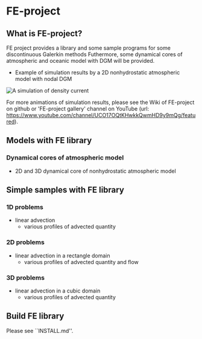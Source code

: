# FE-project 

## What is FE-project?
FE project provides a library and some sample programs for some discontinuous Galerkin methods 
Futhermore, some dynamical cores of atmospheric and oceanic model with DGM will be provided. 

- Example of simulation results by a 2D nonhydrostatic atmospheric model with nodal DGM

![A simulation of density current](https://github.com/ywkawai/FE-project/wiki/gallery/atm_nonhydro2d/density_current/density_current.gif)

 For more animations of simulation results, please see the Wiki of FE-project on github or 'FE-project gallery' channel on YouTube (url: https://www.youtube.com/channel/UCO17OQtKHwkkQwmHD9y9mQg/featured). 


## Models with FE library
### Dynamical cores of atmospheric model 
- 2D and 3D dynamical core of nonhydrostatic atmospheric model


## Simple samples with FE library
### 1D problems 
  - linear advection 
    - various profiles of advected quantity

### 2D problems 
  - linear advection in a rectangle domain
    - various profiles of advected quantity and flow

### 3D problems 
  - linear advection in a cubic domain
    - various profiles of advected quantity

 
## Build FE library
Please see ``INSTALL.md''.  


